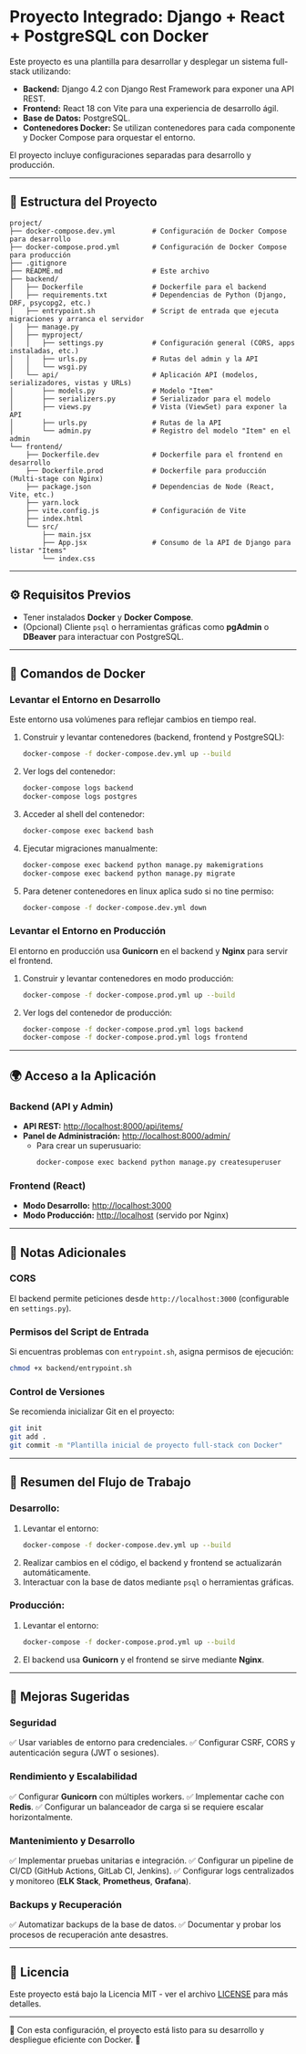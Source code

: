 # Proyecto Integrado: Django + React + PostgreSQL con Docker

Este proyecto es una plantilla para desarrollar y desplegar un sistema full-stack utilizando:

- **Backend:** Django 4.2 con Django Rest Framework para exponer una API REST.
- **Frontend:** React 18 con Vite para una experiencia de desarrollo ágil.
- **Base de Datos:** PostgreSQL.
- **Contenedores Docker:** Se utilizan contenedores para cada componente y Docker Compose para orquestar el entorno.

El proyecto incluye configuraciones separadas para desarrollo y producción.

---

## 📂 Estructura del Proyecto

```
project/
├── docker-compose.dev.yml         # Configuración de Docker Compose para desarrollo
├── docker-compose.prod.yml        # Configuración de Docker Compose para producción
├── .gitignore
├── README.md                      # Este archivo
├── backend/
│   ├── Dockerfile                 # Dockerfile para el backend
│   ├── requirements.txt           # Dependencias de Python (Django, DRF, psycopg2, etc.)
│   ├── entrypoint.sh              # Script de entrada que ejecuta migraciones y arranca el servidor
│   ├── manage.py
│   ├── myproject/
│   │   ├── settings.py            # Configuración general (CORS, apps instaladas, etc.)
│   │   ├── urls.py                # Rutas del admin y la API
│   │   └── wsgi.py
│   └── api/                       # Aplicación API (modelos, serializadores, vistas y URLs)
│       ├── models.py              # Modelo "Item"
│       ├── serializers.py         # Serializador para el modelo
│       ├── views.py               # Vista (ViewSet) para exponer la API
│       ├── urls.py                # Rutas de la API
│       └── admin.py               # Registro del modelo "Item" en el admin
└── frontend/
    ├── Dockerfile.dev             # Dockerfile para el frontend en desarrollo
    ├── Dockerfile.prod            # Dockerfile para producción (Multi-stage con Nginx)
    ├── package.json               # Dependencias de Node (React, Vite, etc.)
    ├── yarn.lock
    ├── vite.config.js             # Configuración de Vite
    ├── index.html
    └── src/
        ├── main.jsx
        ├── App.jsx                # Consumo de la API de Django para listar "Items"
        └── index.css
```

---

## ⚙️ Requisitos Previos

- Tener instalados **Docker** y **Docker Compose**.
- (Opcional) Cliente `psql` o herramientas gráficas como **pgAdmin** o **DBeaver** para interactuar con PostgreSQL.

---

## 🚀 Comandos de Docker

### Levantar el Entorno en Desarrollo

Este entorno usa volúmenes para reflejar cambios en tiempo real.

1. Construir y levantar contenedores (backend, frontend y PostgreSQL):
   ```sh
   docker-compose -f docker-compose.dev.yml up --build
   ```
2. Ver logs del contenedor:
   ```sh
   docker-compose logs backend
   docker-compose logs postgres
   ```
3. Acceder al shell del contenedor:
   ```sh
   docker-compose exec backend bash
   ```
4. Ejecutar migraciones manualmente:
   ```sh
   docker-compose exec backend python manage.py makemigrations
   docker-compose exec backend python manage.py migrate
   ```
5. Para detener contenedores en linux aplica sudo si no tine permiso:
   ```sh
   docker-compose -f docker-compose.dev.yml down
   ```

### Levantar el Entorno en Producción

El entorno en producción usa **Gunicorn** en el backend y **Nginx** para servir el frontend.

1. Construir y levantar contenedores en modo producción:
   ```sh
   docker-compose -f docker-compose.prod.yml up --build
   ```
2. Ver logs del contenedor de producción:
   ```sh
   docker-compose -f docker-compose.prod.yml logs backend
   docker-compose -f docker-compose.prod.yml logs frontend
   ```

---

## 🌍 Acceso a la Aplicación

### Backend (API y Admin)
- **API REST:** [http://localhost:8000/api/items/](http://localhost:8000/api/items/)
- **Panel de Administración:** [http://localhost:8000/admin/](http://localhost:8000/admin/)
  - Para crear un superusuario:
    ```sh
    docker-compose exec backend python manage.py createsuperuser
    ```

### Frontend (React)
- **Modo Desarrollo:** [http://localhost:3000](http://localhost:3000)
- **Modo Producción:** [http://localhost](http://localhost) (servido por Nginx)

---

## 🔹 Notas Adicionales

### CORS
El backend permite peticiones desde `http://localhost:3000` (configurable en `settings.py`).

### Permisos del Script de Entrada
Si encuentras problemas con `entrypoint.sh`, asigna permisos de ejecución:
```sh
chmod +x backend/entrypoint.sh
```

### Control de Versiones
Se recomienda inicializar Git en el proyecto:
```sh
git init
git add .
git commit -m "Plantilla inicial de proyecto full-stack con Docker"
```

---

## 📌 Resumen del Flujo de Trabajo

### Desarrollo:
1. Levantar el entorno:
   ```sh
   docker-compose -f docker-compose.dev.yml up --build
   ```
2. Realizar cambios en el código, el backend y frontend se actualizarán automáticamente.
3. Interactuar con la base de datos mediante `psql` o herramientas gráficas.

### Producción:
1. Levantar el entorno:
   ```sh
   docker-compose -f docker-compose.prod.yml up --build
   ```
2. El backend usa **Gunicorn** y el frontend se sirve mediante **Nginx**.

---

## 🎯 Mejoras Sugeridas

### Seguridad
✅ Usar variables de entorno para credenciales.
✅ Configurar CSRF, CORS y autenticación segura (JWT o sesiones).

### Rendimiento y Escalabilidad
✅ Configurar **Gunicorn** con múltiples workers.
✅ Implementar cache con **Redis**.
✅ Configurar un balanceador de carga si se requiere escalar horizontalmente.

### Mantenimiento y Desarrollo
✅ Implementar pruebas unitarias e integración.
✅ Configurar un pipeline de CI/CD (GitHub Actions, GitLab CI, Jenkins).
✅ Configurar logs centralizados y monitoreo (**ELK Stack**, **Prometheus**, **Grafana**).

### Backups y Recuperación
✅ Automatizar backups de la base de datos.
✅ Documentar y probar los procesos de recuperación ante desastres.

---

## 📜 Licencia

Este proyecto está bajo la Licencia MIT - ver el archivo [LICENSE](LICENSE) para más detalles.

---

📌 Con esta configuración, el proyecto está listo para su desarrollo y despliegue eficiente con Docker. 🚀


